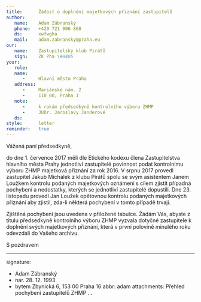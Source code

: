 ```yaml
---
title:      Žádost o doplnění majetkových přiznání zastupitelů
author:
   name:    Adam Zábranský
   phone:   +420 721 006 868
   ds:      xwfwgha
   mail:    adam.zabransky@praha.eu
our:
   name:    Zastupitelský klub Pirátů
   sign:    ZK Pha \#8405
your:
   role:    
   name:    
      -     Hlavní město Praha
   address:
      -     Mariánské nám. 2
      -     110 00, Praha 1
   note:
      -     k rukám předsedkyně kontrolního výboru ZHMP
      -     JUDr. Jaroslavy Janderové
   ds:      
style:      letter
reminder:   true
---
```


Vážená paní předsedkyně,

do dne 1. července 2017 měli dle Etického kodexu člena Zastupitelstva hlavního města Prahy jednotliví zastupitelé povinnost podat kontrolnímu výboru ZHMP majetková přiznání za rok 2016. V srpnu 2017 provedl zastupitel Jakub Michálek z klubu Pirátů spolu se svým asistentem Janem Loužkem kontrolu podaných majetkových oznámení s cílem zjistit případná pochybení a nedostatky, kterých se jednotliví zastupitelé dopustili. Dne 23. listopadu provedl Jan Loužek opětovnou kontrolu podaných majetkových přiznání aby zjistil, zda-li některá pochybení v tomto případě trvají. 

Zjištěná pochybení jsou uvedena v přiložené tabulce. Žádám Vás, abyste z titulu předsedkyně kontrolního výboru ZHMP vyzvala dotyčné zastupitele k doplnění svých majetkových přiznání, která v první polovině minulého roku odevzdali do Vašeho archivu.

S pozdravem

---
signature:
  - Adam Zábranský
  - nar. 28. 12. 1993
  - bytem Zbynická 6, 153 00 Praha 16
abbr:       adam
attachments: Přehled pochybení zastupitelů ZHMP
...
